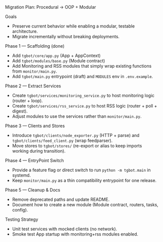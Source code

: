 Migration Plan: Procedural -> OOP + Modular

Goals
- Preserve current behavior while enabling a modular, testable architecture.
- Migrate incrementally without breaking deployments.

Phase 1 — Scaffolding (done)
- Add `tgbot/core/app.py` (App + AppContext)
- Add `tgbot/modules/base.py` (Module contract)
- Add Monitoring and RSS modules that simply wrap existing functions from `monitor/main.py`.
- Add `tgbot/main.py` entrypoint (draft) and `MODULES` env in `.env.example`.

Phase 2 — Extract Services
- Create `tgbot/services/monitoring_service.py` to host monitoring logic (router + loop).
- Create `tgbot/services/rss_service.py` to host RSS logic (router + poll + digest).
- Adjust modules to use the services rather than `monitor/main.py`.

Phase 3 — Clients and Stores
- Introduce `tgbot/clients/node_exporter.py` (HTTP + parse) and `tgbot/clients/feed_client.py` (wrap feedparser).
- Move stores to `tgbot/stores/` (re-export or alias to keep imports working during transition).

Phase 4 — EntryPoint Switch
- Provide a feature flag or direct switch to run `python -m tgbot.main` in systemd.
- Keep `monitor/main.py` as a thin compatibility entrypoint for one release.

Phase 5 — Cleanup & Docs
- Remove deprecated paths and update README.
- Document how to create a new module (Module contract, routers, tasks, config).

Testing Strategy
- Unit test services with mocked clients (no network).
- Smoke test App startup with monitoring+rss modules enabled.

